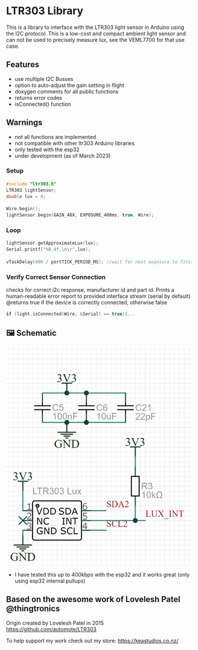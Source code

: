 # LTR303 Library
This is a library to interface with the LTR303 light sensor in Arduino using the I2C protocol.
This is a low-cost and compact ambient light sensor and can not be used to precisely measure lux, see the VEML7700 for that use case.

## Features
- use multiple I2C Busses
- option to auto-adjust the gain setting in flight
- doxygen comments for all public functions
- returns error codes
- isConnected() function 

## Warnings
- not all functions are implemented
- not compatible with other ltr303 Arduino libraries
- only tested with the esp32
- under development (as of March 2023)

### Setup
```c++
#include "ltr303.h"
LTR303 lightSensor;
double lux = 0;

Wire.begin();
lightSensor.begin(GAIN_48X, EXPOSURE_400ms, true, Wire);
```

### Loop
```c++
lightSensor.getApproximateLux(lux);
Serial.printf("%8.4f,\n\r",lux);

vTaskDelay(400 / portTICK_PERIOD_MS); //wait for next exposure to finish
```

### Verify Correct Sensor Connection
checks for correct  i2c response, manufacturer id and part id.
Prints a human-readable error report to provided interface stream (serial by default)
@returns true if the device is correctly connected, otherwise false
```c++
if (light.isConnected(Wire, &Serial) == true){...
```

## 🖼️ Schematic
![Schematic](/images/schematic.png)
- I have tested this up to 400kbps with the esp32 and it works great (only using esp32 internal pullups)


## Based on the awesome work of Lovelesh Patel @thingtronics
Origin created by Lovelesh Patel in 2015
https://github.com/automote/LTR303

To help support my work check out my store: https://keastudios.co.nz/
